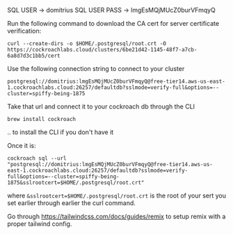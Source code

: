 SQL USER -> domitrius
SQL USER PASS -> lmgEsMQjMUcZ0burVFmqyQ

Run the following command to download the CA cert for server certificate verification:
```
curl --create-dirs -o $HOME/.postgresql/root.crt -O https://cockroachlabs.cloud/clusters/6be21d42-1145-48f7-a7cb-6a8d7d3c1bb5/cert
```

Use the following connection string to connect to your cluster
```
postgresql://domitrius:lmgEsMQjMUcZ0burVFmqyQ@free-tier14.aws-us-east-1.cockroachlabs.cloud:26257/defaultdb?sslmode=verify-full&options=--cluster=spiffy-being-1875
```

Take that url and connect it to your cockroach db through the CLI 
```
brew install cockroach
```
.. to install the CLI if you don't have it

Once it is:
```
cockroach sql --url "postgresql://domitrius:lmgEsMQjMUcZ0burVFmqyQ@free-tier14.aws-us-east-1.cockroachlabs.cloud:26257/defaultdb?sslmode=verify-full&options=--cluster=spiffy-being-1875&sslrootcert=$HOME/.postgresql/root.crt"
```
where `&sslrootcert=$HOME/.postgresql/root.crt` is the root of your sert you set earlier through earlier the curl command.

Go through https://tailwindcss.com/docs/guides/remix to setup remix with a proper tailwind config.
